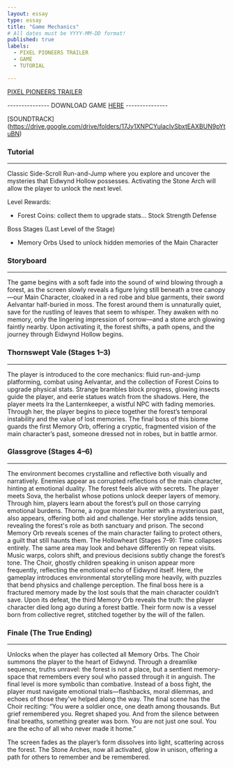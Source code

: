 ```yaml
---
layout: essay
type: essay
title: "Game Mechanics"
# All dates must be YYYY-MM-DD format!
published: true
labels:
  - PIXEL PIONEERS TRAILER
  - GAME
  - TUTORIAL

---
```


[PIXEL PIONEERS TRAILER](https://drive.google.com/file/d/1h9ojRdBeeOcVeDeyueOm5tQphnBsO3QG/view?usp=sharing)


  --------------- DOWNLOAD GAME [HERE](https://github.com/jholt12/Pixel-Pioneers) ---------------

[SOUNDTRACK] (https://drive.google.com/drive/folders/17Jy1XNPCYulacIvSbxtEAXBUN9pYtuBN)

### Tutorial
-----
Classic Side-Scroll Run-and-Jump where you explore and uncover the mysteries that Eidwynd Hollow possesses. Activating the Stone Arch will allow the player to unlock the next level.

Level Rewards:
- Forest Coins: collect them to upgrade stats...
Stock
Strength
Defense

Boss Stages (Last Level of the Stage)
- Memory Orbs
Used to unlock hidden memories of the Main Character



### Storyboard
-----
The game begins with a soft fade into the sound of wind blowing through a forest, as the screen slowly reveals a figure lying still beneath a tree canopy—our Main Character, cloaked in a red robe and blue garments, their sword Aelvantar half-buried in moss. The forest around them is unnaturally quiet, save for the rustling of leaves that seem to whisper. They awaken with no memory, only the lingering impression of sorrow—and a stone arch glowing faintly nearby. Upon activating it, the forest shifts, a path opens, and the journey through Eidwynd Hollow begins.



### Thornswept Vale (Stages 1–3)
-----
The player is introduced to the core mechanics: fluid run-and-jump platforming, combat using Aelvantar, and the collection of Forest Coins to upgrade physical stats. Strange brambles block progress, glowing insects guide the player, and eerie statues watch from the shadows. Here, the player meets Ira the Lanternkeeper, a wistful NPC with fading memories. Through her, the player begins to piece together the forest’s temporal instability and the value of lost memories. The final boss of this biome guards the first Memory Orb, offering a cryptic, fragmented vision of the main character’s past, someone dressed not in robes, but in battle armor.



### Glassgrove (Stages 4–6)
-----
The environment becomes crystalline and reflective both visually and narratively. Enemies appear as corrupted reflections of the main character, hinting at emotional duality. The forest feels alive with secrets. The player meets Sova, the herbalist whose potions unlock deeper layers of memory. Through him, players learn about the forest’s pull on those carrying emotional burdens. Thorne, a rogue monster hunter with a mysterious past, also appears, offering both aid and challenge. Her storyline adds tension, revealing the forest's role as both sanctuary and prison. The second Memory Orb reveals scenes of the main character failing to protect others, a guilt that still haunts them.
The Hollowheart (Stages 7–9): 
Time collapses entirely. The same area may look and behave differently on repeat visits. Music warps, colors shift, and previous decisions subtly change the forest’s tone. The Choir, ghostly children speaking in unison appear more frequently, reflecting the emotional echo of Eidwynd itself. Here, the gameplay introduces environmental storytelling more heavily, with puzzles that bend physics and challenge perception. The final boss here is a fractured memory made by the lost souls that the main character couldn’t save. Upon its defeat, the third Memory Orb reveals the truth: the player character died long ago during a forest battle. Their form now is a vessel born from collective regret, stitched together by the will of the fallen.



### Finale (The True Ending)
-----
Unlocks when the player has collected all Memory Orbs. The Choir summons the player to the heart of Eidwynd. Through a dreamlike sequence, truths unravel: the forest is not a place, but a sentient memory-space that remembers every soul who passed through it in anguish. The final level is more symbolic than combative. Instead of a boss fight, the player must navigate emotional trials—flashbacks, moral dilemmas, and echoes of those they've helped along the way. The final scene has the Choir reciting:
“You were a soldier once, one death among thousands. But grief remembered you. Regret shaped you. And from the silence between final breaths, something greater was born. You are not just one soul. You are the echo of all who never made it home.”

The screen fades as the player’s form dissolves into light, scattering across the forest. The Stone Arches, now all activated, glow in unison, offering a path for others to remember and be remembered.
